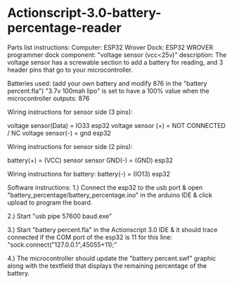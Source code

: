 # Actionscript-3.0-battery-percentage-reader

Parts list instructions:
Computer: ESP32 Wrover
Dock: ESP32 WROVER programmer dock
component: "voltage sensor (vcc<25v)" 
description: The voltage sensor has a screwable section to add a battery for reading, and 3 header pins that go to your microcontroller.

Batteries used: (add your own battery and modify 876 in the "battery percent.fla")
"3.7v 100mah lipo" is set to have a 100% value when the microcontroller outputs: 876

Wiring instructions for sensor side (3 pins):

voltage sensor(Data) = IO33 esp32
voltage sensor (+) = NOT CONNECTED / NC
voltage sensor(-) = gnd esp32

Wiring instructions for sensor side (2 pins):

battery(+) = (VCC) sensor
sensor GND(-) = (GND) esp32

Wiring instructions for battery:
battery(-) = (IO13) esp32


Software instructions:
1.) Connect the esp32 to the usb port & open "battery_percentage/battery_percentage.ino" in the arduino IDE & click upload to program the board.

2.) Start "usb pipe 57600 baud.exe"

3.) Start "battery percent.fla" in the Actionscript 3.0 IDE & it should trace connected if the COM port of the esp32 is 11 for this line: "sock.connect("127.0.0.1",45055+11);"

4.) The microcontroller should update the "battery percent.swf" graphic along with the textfield that displays the remaining percentage of the battery.
